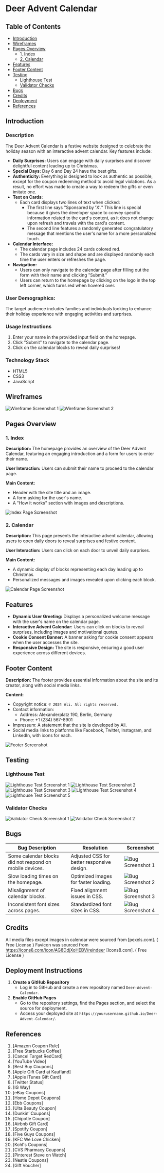 # Deer Advent Calendar

## Table of Contents
- [Introduction](#introduction)
- [Wireframes](#wireframes)
- [Pages Overview](#pages-overview)
  - [1. Index](#1-index)
  - [2. Calendar](#2-calendar)
- [Features](#features)
- [Footer Content](#footer-content)
- [Testing](#testing)
  - [Lighthouse Test](#lighthouse-test)
  - [Validator Checks](#validator-checks)
- [Bugs](#bugs)
- [Credits](#credits)
- [Deployment](#deployment)
- [References](#references)

## Introduction
### Description
The Deer Advent Calendar is a festive website designed to celebrate the holiday season with an interactive advent calendar. Key features include:

- **Daily Surprises:** Users can engage with daily surprises and discover delightful content leading up to Christmas.
- **Special Days:** Day 6 and Day 24 have the best gifts.
- **Authenticity:** Everything is designed to look as authentic as possible, except for the coupon redeeming method to avoid legal violations. As a result, no effort was made to create a way to redeem the gifts or even imitate one.
- **Text on Cards:** 
  - Each card displays two lines of text when clicked:
    - The first line says "Sponsored by 'X'." This line is special because it gives the developer space to convey specific information related to the card's content, as it does not change upon refresh and travels with the card's content.
    - The second line features a randomly generated congratulatory message that mentions the user's name for a more personalized touch.
- **Calendar Interface:** 
  - The calendar page includes 24 cards colored red.
  - The cards vary in size and shape and are displayed randomly each time the user enters or refreshes the page.
- **Navigation:**
  - Users can only navigate to the calendar page after filling out the form with their name and clicking "Submit."
  - Users can return to the homepage by clicking on the logo in the top left corner, which turns red when hovered over.

### User Demographics:
The target audience includes families and individuals looking to enhance their holiday experience with engaging activities and surprises.

### Usage Instructions
1. Enter your name in the provided input field on the homepage.
2. Click "Submit" to navigate to the calendar page.
3. Click on the calendar blocks to reveal daily surprises!

### Technology Stack
- HTML5
- CSS3
- JavaScript


## Wireframes
![Wireframe Screenshot 1](placeholder-for-wireframe1.png)
![Wireframe Screenshot 2](placeholder-for-wireframe2.png)

## Pages Overview
### 1. Index
**Description:** The homepage provides an overview of the Deer Advent Calendar, featuring an engaging introduction and a form for users to enter their name.

**User Interaction:** Users can submit their name to proceed to the calendar page.

**Main Content:**
- Header with the site title and an image.
- A form asking for the user's name.
- A "How it works" section with images and descriptions.
  
![Index Page Screenshot](placeholder-for-index-page.png)

### 2. Calendar
**Description:** This page presents the interactive advent calendar, allowing users to open daily doors to reveal surprises and festive content.

**User Interaction:** Users can click on each door to unveil daily surprises.

**Main Content:**
- A dynamic display of blocks representing each day leading up to Christmas.
- Personalized messages and images revealed upon clicking each block.

![Calendar Page Screenshot](placeholder-for-calendar-page.png)

## Features
- **Dynamic User Greeting:** Displays a personalized welcome message with the user's name on the calendar page.
- **Interactive Advent Calendar:** Users can click on blocks to reveal surprises, including images and motivational quotes.
- **Cookie Consent Banner:** A banner asking for cookie consent appears when the user accesses the site.
- **Responsive Design:** The site is responsive, ensuring a good user experience across different devices.

## Footer Content
**Description:** The footer provides essential information about the site and its creator, along with social media links.

**Content:**
- Copyright notice: `© 2024 Ali. All rights reserved.`
- Contact information:
  - Address: Alexanderplatz 190, Berlin, Germany
  - Phone: +1 (234) 567-8901
- Impressum: A statement that the site is developed by Ali.
- Social media links to platforms like Facebook, Twitter, Instagram, and LinkedIn, with icons for each.

![Footer Screenshot](placeholder-for-footer.png)

## Testing

### Lighthouse Test
![Lighthouse Test Screenshot 1](placeholder-for-lighthouse-test1.png)
![Lighthouse Test Screenshot 2](placeholder-for-lighthouse-test2.png)
![Lighthouse Test Screenshot 3](placeholder-for-lighthouse-test3.png)
![Lighthouse Test Screenshot 4](placeholder-for-lighthouse-test4.png)
![Lighthouse Test Screenshot 5](placeholder-for-lighthouse-test5.png)

### Validator Checks
![Validator Check Screenshot 1](placeholder-for-validator-check1.png)
![Validator Check Screenshot 2](placeholder-for-validator-check2.png)

## Bugs
| Bug Description | Resolution | Screenshot |
|-----------------|------------|------------|
| Some calendar blocks did not respond on mobile devices. | Adjusted CSS for better responsive design. | ![Bug Screenshot 1](placeholder-for-bug1.png) |
| Slow loading times on the homepage. | Optimized images for faster loading. | ![Bug Screenshot 2](placeholder-for-bug2.png) |
| Misalignment of calendar blocks. | Fixed alignment issues in CSS. | ![Bug Screenshot 3](placeholder-for-bug3.png) |
| Inconsistent font sizes across pages. | Standardized font sizes in CSS. | ![Bug Screenshot 4](placeholder-for-bug4.png) |

## Credits
All media files except images in calendar were sourced from [pexels.com]. ( Free License )
Favicon was sourced from https://icons8.com/icon/AG8DdjXoHEBV/reindeer [Icons8.com]. ( Free License )


## Deployment Instructions
1. **Create a GitHub Repository**
   - Log in to GitHub and create a new repository named `Deer-Advent-Calendar`.
2. **Enable GitHub Pages**
   - Go to the repository settings, find the Pages section, and select the source for deployment.
   - Access your deployed site at `https://yourusername.github.io/Deer-Advent-Calendar/`.

## References
1. [Amazon Coupon Rule]
2. [Free Starbucks Coffee]
3. [Cancel Target RedCard]
4. [YouTube Video]
5. [Best Buy Coupons]
6. [Apple Gift Card at Kaufland]
7. [Apple iTunes Gift Card]
8. [Twitter Status]
9. [IG Way]
10. [eBay Coupons]
11. [Home Depot Coupons]
12. [Ebb Coupons]
13. [Ulta Beauty Coupon]
14. [Dunkin’ Coupons]
15. [Chipotle Coupon]
16. [Airbnb Gift Card]
17. [Spotify Coupon]
18. [Five Guys Coupons]
19. [KFC We Love Chicken]
20. [Kohl's Coupons]
21. [CVS Pharmacy Coupons]
22. [Pinterest Steve on Watch]
23. [Nestle Coupons]
24. [Gift Voucher]